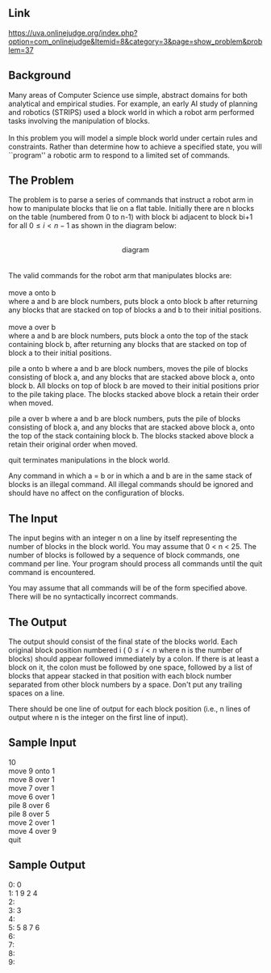 Link
----

https://uva.onlinejudge.org/index.php?option=com_onlinejudge&Itemid=8&category=3&page=show_problem&problem=37

Background
----------

Many areas of Computer Science use simple, abstract domains for both analytical and empirical studies. For example, an early AI study of planning and robotics (STRIPS) used a block world in which a robot arm performed tasks involving the manipulation of blocks.<br><br>In this problem you will model a simple block world under certain rules and constraints. Rather than determine how to achieve a specified state, you will ``program'' a robotic arm to respond to a limited set of commands.

The Problem
-----------

The problem is to parse a series of commands that instruct a robot arm in how to manipulate blocks that lie on a flat table. Initially there are n blocks on the table (numbered from 0 to n-1) with block bi adjacent to block bi+1 for all  $0 \leq i < n-1$ as shown in the diagram below:<br><br><center>diagram</center><br><br>The valid commands for the robot arm that manipulates blocks are:<br><br>move a onto b<br>where a and b are block numbers, puts block a onto block b after returning any blocks that are stacked on top of blocks a and b to their initial positions.<br><br>move a over b<br>where a and b are block numbers, puts block a onto the top of the stack containing block b, after returning any blocks that are stacked on top of block a to their initial positions.

pile a onto b
where a and b are block numbers, moves the pile of blocks consisting of block a, and any blocks that are stacked above block a, onto block b. All blocks on top of block b are moved to their initial positions prior to the pile taking place. The blocks stacked above block a retain their order when moved.

pile a over b
where a and b are block numbers, puts the pile of blocks consisting of block a, and any blocks that are stacked above block a, onto the top of the stack containing block b. The blocks stacked above block a retain their original order when moved.

quit
terminates manipulations in the block world.

Any command in which a = b or in which a and b are in the same stack of blocks is an illegal command. All illegal commands should be ignored and should have no affect on the configuration of blocks.

The Input
---------

The input begins with an integer n on a line by itself representing the number of blocks in the block world. You may assume that 0 < n < 25.
The number of blocks is followed by a sequence of block commands, one command per line. Your program should process all commands until the quit command is encountered.

You may assume that all commands will be of the form specified above. There will be no syntactically incorrect commands.

The Output
----------

The output should consist of the final state of the blocks world. Each original block position numbered i (  $0 \leq i < n$ where n is the number of blocks) should appear followed immediately by a colon. If there is at least a block on it, the colon must be followed by one space, followed by a list of blocks that appear stacked in that position with each block number separated from other block numbers by a space. Don't put any trailing spaces on a line.

There should be one line of output for each block position (i.e., n lines of output where n is the integer on the first line of input).

Sample Input
----------

10<br>
move 9 onto 1<br>
move 8 over 1<br>
move 7 over 1<br>
move 6 over 1<br>
pile 8 over 6<br>
pile 8 over 5<br>
move 2 over 1<br>
move 4 over 9<br>
quit<br>

Sample Output
----------

0: 0<br>
1: 1 9 2 4<br>
2:<br>
3: 3<br>
4:<br>
5: 5 8 7 6<br>
6:<br>
7:<br>
8:<br>
9:
